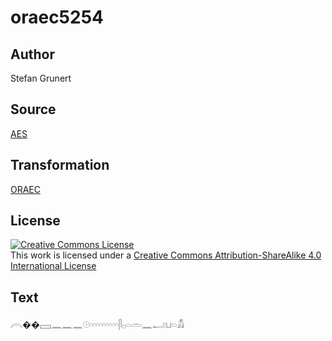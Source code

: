 # oraec5254

## Author

Stefan Grunert

## Source

[AES](https://github.com/simondschweitzer/aes)

## Transformation

[ORAEC](https://oraec.github.io/)

## License

<a rel="license" href="http://creativecommons.org/licenses/by-sa/4.0/"><img alt="Creative Commons License" style="border-width:0" src="https://i.creativecommons.org/l/by-sa/4.0/88x31.png" /></a><br />This work is licensed under a <a rel="license" href="http://creativecommons.org/licenses/by-sa/4.0/">Creative Commons Attribution-ShareAlike 4.0 International License</a>

## Text

𓇹��𓈙𓈖𓈖𓈖𓇳𓎆𓎆𓎆𓎆𓎆𓎆𓎆𓎆𓎆𓋴𓊪𓏏𓏛𓈖𓂝𓂓𓏏𓀋<br>
